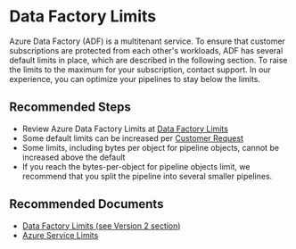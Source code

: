 <properties
  pagetitle="Data Factory Limits&#xD;"
  description="Raise limits for Data Factory V2"
  ms.author="chez,susabat"
  selfhelptype="Generic"
  supporttopicids="32781330"
  resourcetags=""
  productpesids="15613"
  cloudenvironments="public,fairfax,usnat,ussec"
  articleid="4bb334b2-7454-45d4-aeb3-ef85910ef76d"
  ownershipid="AzureData_DataFactory" />
# Data Factory Limits


Azure Data Factory (ADF) is a multitenant service. To ensure that customer subscriptions are protected from each other's workloads, ADF has several default limits in place, which are described in the following section. To raise the limits to the maximum for your subscription, contact support. In our experience, you can optimize your pipelines to stay below the limits.

## **Recommended Steps**

- Review Azure Data Factory Limits at [Data Factory Limits](https://github.com/MicrosoftDocs/azure-docs/blob/master/includes/azure-data-factory-limits.md)
- Some default limits can be increased per [Customer Request](https://azure.microsoft.com/blog/azure-limits-quotas-increase-requests/) 
- Some limits, including bytes per object for pipeline objects, cannot be increased above the default
- If you reach the bytes-per-object for pipeline objects limit, we recommend that you split the pipeline into several smaller pipelines.

## **Recommended Documents**

- [Data Factory Limits (see Version 2 section)](https://docs.microsoft.com/azure/azure-subscription-service-limits#data-factory-limits)
- [Azure Service Limits](https://docs.microsoft.com/azure/azure-resource-manager/management/azure-subscription-service-limits)
